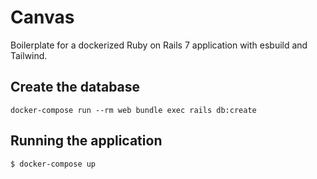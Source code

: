 # Canvas

Boilerplate for a dockerized Ruby on Rails 7 application with esbuild and Tailwind.

## Create the database
```
docker-compose run --rm web bundle exec rails db:create
```

## Running the application
```
$ docker-compose up
```
